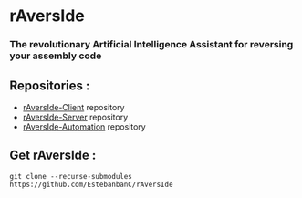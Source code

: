 # rAversIde
### The revolutionary Artificial Intelligence Assistant for reversing your assembly code

## Repositories :
- [rAversIde-Client](https://github.com/EstebanbanC/rAversIde-Client) repository
- [rAversIde-Server](https://github.com/EstebanbanC/rAversIde-Server) repository
- [rAversIde-Automation](https://github.com/EstebanbanC/rAversIde-Automation) repository

## Get rAversIde :
`git clone --recurse-submodules https://github.com/EstebanbanC/rAversIde`
